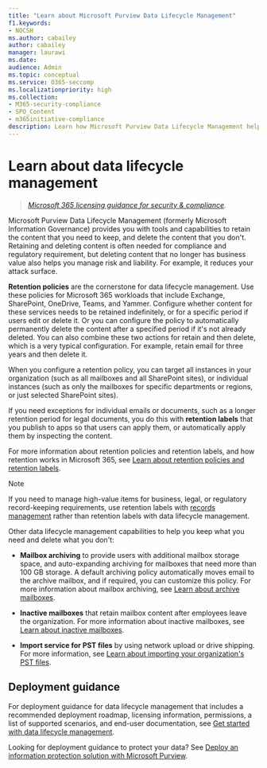 ```yaml
---
title: "Learn about Microsoft Purview Data Lifecycle Management"
f1.keywords:
- NOCSH
ms.author: cabailey
author: cabailey
manager: laurawi
ms.date: 
audience: Admin
ms.topic: conceptual
ms.service: O365-seccomp
ms.localizationpriority: high
ms.collection: 
- M365-security-compliance
- SPO_Content
- m365initiative-compliance
description: Learn how Microsoft Purview Data Lifecycle Management helps you keep what you need and delete what you don't.
---
```


# Learn about data lifecycle management

>*[Microsoft 365 licensing guidance for security & compliance](/office365/servicedescriptions/microsoft-365-service-descriptions/microsoft-365-tenantlevel-services-licensing-guidance/microsoft-365-security-compliance-licensing-guidance).*

Microsoft Purview Data Lifecycle Management (formerly Microsoft Information Governance) provides you with tools and capabilities to retain the content that you need to keep, and delete the content that you don't. Retaining and deleting content is often needed for compliance and regulatory requirement, but deleting content that no longer has business value also helps you manage risk and liability. For example, it reduces your attack surface.

**Retention policies** are the cornerstone for data lifecycle management. Use these policies for Microsoft 365 workloads that include Exchange, SharePoint, OneDrive, Teams, and Yammer. Configure whether content for these services needs to be retained indefinitely, or for a specific period if users edit or delete it. Or you can configure the policy to automatically permanently delete the content after a specified period if it's not already deleted. You can also combine these two actions for retain and then delete, which is a very typical configuration. For example, retain email for three years and then delete it.

When you configure a retention policy, you can target all instances in your organization (such as all mailboxes and all SharePoint sites), or individual instances (such as only the mailboxes for specific departments or regions, or just selected SharePoint sites).

If you need exceptions for individual emails or documents, such as a longer retention period for legal documents, you do this with **retention labels** that you publish to apps so that users can apply them, or automatically apply them by inspecting the content.

For more information about retention policies and retention labels, and how retention works in Microsoft 365, see [Learn about retention policies and retention labels](retention.md). 

> [!NOTE]
> If you need to manage high-value items for business, legal, or regulatory record-keeping requirements, use retention labels with [records management](records-management.md) rather than retention labels with data lifecycle management.

Other data lifecycle management capabilities to help you keep what you need and delete what you don't:

- **Mailbox archiving** to provide users with additional mailbox storage space, and auto-expanding archiving for mailboxes that need more than 100 GB storage. A default archiving policy automatically moves email to the archive mailbox, and if required, you can customize this policy. For more information about mailbox archiving, see [Learn about archive mailboxes](archive-mailboxes.md).
    
- **Inactive mailboxes** that retain mailbox content after employees leave the organization. For more information about inactive mailboxes, see [Learn about inactive mailboxes](inactive-mailboxes-in-office-365.md).

- **Import service for PST files** by using network upload or drive shipping. For more information, see [Learn about importing your organization's PST files](importing-pst-files-to-office-365.md).

## Deployment guidance

For deployment guidance for data lifecycle management that includes a recommended deployment roadmap, licensing information, permissions, a list of supported scenarios, and end-user documentation, see [Get started with data lifecycle management](get-started-with-information-governance.md).

Looking for deployment guidance to protect your data? See [Deploy an information protection solution with Microsoft Purview](information-protection-solution.md).

